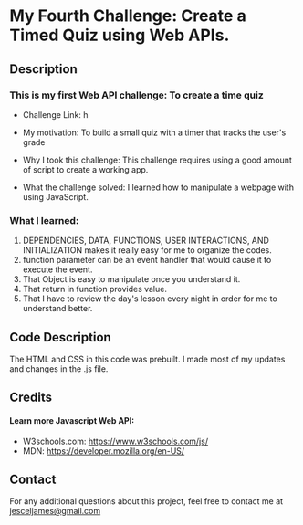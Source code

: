 # My Fourth Challenge: Create a Timed Quiz using Web APIs. 

## Description



### This is my first Web API challenge: To create a time quiz



- Challenge Link: h

- My motivation:  To build a small quiz with a timer that tracks the user's grade
- Why I took this challenge: This challenge requires using a good amount of script to create a working app.
- What the challenge solved:  I learned how to manipulate a webpage with using JavaScript.

### What I learned:  

1. DEPENDENCIES, DATA, FUNCTIONS, USER INTERACTIONS, AND INITIALIZATION makes it really easy for me to organize the codes. 
2. function parameter can be an event handler that would cause it to execute the event.  
3. That Object is easy to manipulate once you understand it. 
4. That return in function provides value.
5. That I have to review the day's lesson every  night in order for me to understand better.


## Code Description

The HTML and CSS in this code was prebuilt.  I made most of my updates and changes in the .js file. 


## Credits





#### Learn more Javascript Web API:
- W3schools.com:  https://www.w3schools.com/js/
- MDN: https://developer.mozilla.org/en-US/


## Contact
For any additional questions about this project, feel free to contact me at jesceljames@gmail.com





